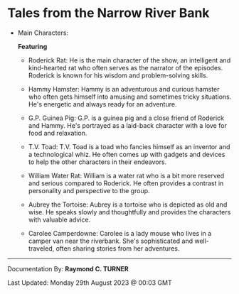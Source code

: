 
# **Tales from the Narrow River Bank**

- Main Characters:

    **Featuring**
    * Roderick Rat: He is the main character of the show, an intelligent and kind-hearted rat who often serves as the narrator of the episodes. Roderick is known for his wisdom and problem-solving skills.

    * Hammy Hamster: Hammy is an adventurous and curious hamster who often gets himself into amusing and sometimes tricky situations. He's energetic and always ready for an adventure.

    * G.P. Guinea Pig: G.P. is a guinea pig and a close friend of Roderick and Hammy. He's portrayed as a laid-back character with a love for food and relaxation.

    * T.V. Toad: T.V. Toad is a toad who fancies himself as an inventor and a technological whiz. He often comes up with gadgets and devices to help the other characters in their endeavors.

    * William Water Rat: William is a water rat who is a bit more reserved and serious compared to Roderick. He often provides a contrast in personality and perspective to the group.

    * Aubrey the Tortoise: Aubrey is a tortoise who is depicted as old and wise. He speaks slowly and thoughtfully and provides the characters with valuable advice.

    * Carolee Camperdowne: Carolee is a lady mouse who lives in a camper van near the riverbank. She's sophisticated and well-traveled, often sharing stories from her adventures.

---

Documentation By: **Raymond C. TURNER**

Last Updated: Monday 29th August 2023 @ 00:03 GMT